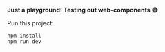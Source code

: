 **Just a playground! Testing out web-components 😅**

Run this project:

    npm install
    npm run dev
